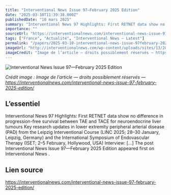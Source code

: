 ```yaml
---
title: "Interventional News Issue 97—February 2025 Edition"
date: "2025-03-10T11:39:38.000Z"
publishedDate: "10 mars 2025"
summary: "Interventional News 97 Highlights: First RETNET data show no difference in progression-free survival between TAE and TACE for neuroendocrine liver tumours Key research updates in lower extremity peripheral arterial disease (PAD) from the Leipzig Interventional Course (LINC 2025; 28–30 January, Leipzig, Germany) and the International Symposium of Endovascular Therapy (ISET; 2–5 February, Hollywood, USA) Interview: [&#8230;] The post Interventional News Issue 97—February 2025 Edition appeared first on Interventional News ."
importance: ""
sourceUrl: "https://interventionalnews.com/interventional-news-issue-97-february-2025-edition/"
tags: ["France", "Actualité", "Interventional News — Latest"]
permalink: "/papers/2025-03-10-interventional-news-issue-97february-2025-edition"
imageUrl: "http://interventionalnews.com/wp-content/uploads/sites/13/2025/03/Screenshot-2025-03-10-113612.png"
imageCredit: "Image de l’article — droits possiblement réservés — https://interventionalnews.com/interventional-news-issue-97-february-2025-edition/"
---
```


![Interventional News Issue 97—February 2025 Edition](http://interventionalnews.com/wp-content/uploads/sites/13/2025/03/Screenshot-2025-03-10-113612.png)

*Crédit image : Image de l’article — droits possiblement réservés — https://interventionalnews.com/interventional-news-issue-97-february-2025-edition/*

## L’essentiel

Interventional News 97 Highlights: First RETNET data show no difference in progression-free survival between TAE and TACE for neuroendocrine liver tumours Key research updates in lower extremity peripheral arterial disease (PAD) from the Leipzig Interventional Course (LINC 2025; 28–30 January, Leipzig, Germany) and the International Symposium of Endovascular Therapy (ISET; 2–5 February, Hollywood, USA) Interview: [&#8230;] The post Interventional News Issue 97—February 2025 Edition appeared first on Interventional News .

## Lien source

https://interventionalnews.com/interventional-news-issue-97-february-2025-edition/
